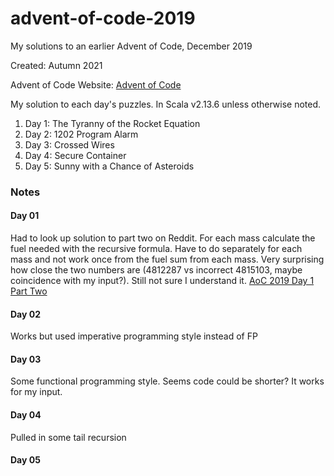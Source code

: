 # advent-of-code-2019
My solutions to an earlier Advent of Code, December 2019

Created:  Autumn 2021

Advent of Code Website:  [Advent of Code](https://adventofcode.com)

My solution to each day's puzzles.  In Scala v2.13.6 unless otherwise noted.

1. Day  1:  The Tyranny of the Rocket Equation
2. Day  2:  1202 Program Alarm
3. Day  3:  Crossed Wires
4. Day  4:  Secure Container
5. Day  5:  Sunny with a Chance of Asteroids

### Notes
#### Day 01
Had to look up solution to part two on Reddit.  For each mass calculate the fuel needed with the recursive formula.
Have to do separately for each mass and not work once from the fuel sum from each mass.  Very surprising how close the two numbers are (4812287 vs incorrect 4815103, maybe coincidence with my input?).
Still not sure I understand it.
[AoC 2019 Day 1 Part Two](https://www.reddit.com/r/adventofcode/comments/k1h4bq/2019_day_1_part_2_spits_out_right_answer_for/)

#### Day 02
Works but used imperative programming style instead of FP

#### Day 03
Some functional programming style.  Seems code could be shorter?  It works for my input.

#### Day 04
Pulled in some tail recursion

#### Day 05
